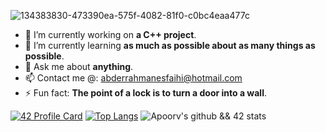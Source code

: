 ![134383830-473390ea-575f-4082-81f0-c0bc4eaa477c](https://user-images.githubusercontent.com/58333462/136580416-086e54b2-058a-4731-876f-2c39f1f43a48.jpg)

- 🔭 I’m currently working on **a C++ project**.
- 🌱 I’m currently learning **as much as possible about as many things as possible**.
- 💬 Ask me about **anything**.
- 📫 Contact me @: abderrahmanesfaihi@hotmail.com
- ⚡ Fun fact: **The point of a lock is to turn a door into a wall**.

[![42 Profile Card](https://1337-readme.vercel.app/api/profile?dark=true&login=asfaihi)](https://github.com/abderrsfa)
[![Top Langs](https://github-readme-stats.vercel.app/api/top-langs/?username=abderrsfa&layout=compact&text_color=daf7dc&bg_color=151515)](https://github.com/anuraghazra/github-readme-stats)
![Apoorv's github && 42 stats](https://github-readme-stats.vercel.app/api?username=abderrsfa&show_icons=true&theme=dark)
<!--
**AbderrSfa/AbderrSfa** is a ✨ _special_ ✨ repository because its `README.md` (this file) appears on your GitHub profile.
- 👯 I’m looking to collaborate on ...
- 🤔 I’m looking for help with ...
Here are some ideas to get you started:
-->

